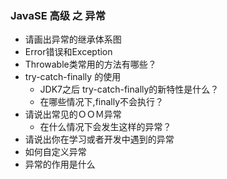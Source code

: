 ### JavaSE 高级 之 异常

- 请画出异常的继承体系图
- Error错误和Exception
- Throwable类常用的方法有哪些？
- try-catch-finally 的使用 
  - JDK7之后 try-catch-finally的新特性是什么？
  - 在哪些情况下,finally不会执行？
- 请说出常见的ＯＯＭ异常
  - 在什么情况下会发生这样的异常？
- 请说出你在学习或者开发中遇到的异常
- 如何自定义异常
- 异常的作用是什么 